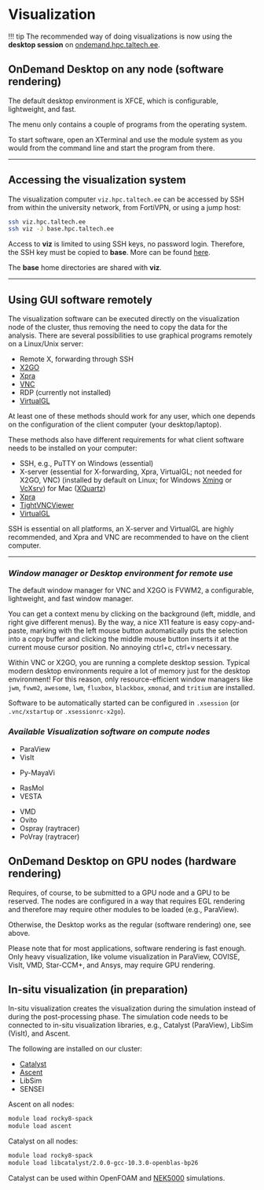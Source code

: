 # Visualization

!!! tip
    The recommended way of doing visualizations is now using the **desktop session** on [ondemand.hpc.taltech.ee](https://ondemand.hpc.taltech.ee).

## OnDemand Desktop on any node (software rendering)

The default desktop environment is XFCE, which is configurable, lightweight, and fast.

The menu only contains a couple of programs from the operating system.

To start software, open an XTerminal and use the module system as you would from the command line and start the program from there.

---

## Accessing the visualization system

The visualization computer `viz.hpc.taltech.ee` can be accessed by SSH from within the university network, from FortiVPN, or using a jump host:

```sh
ssh viz.hpc.taltech.ee
ssh viz -J base.hpc.taltech.ee
```

Access to **viz** is limited to using SSH keys, no password login. Therefore, the SSH key must be copied to **base**. More can be found [here](/access/ssh#getting-ssh-keys-to-work).

The **base** home directories are shared with **viz**.

---

## Using GUI software remotely

The visualization software can be executed directly on the visualization node of the cluster, thus removing the need to copy the data for the analysis. There are several possibilities to use graphical programs remotely on a Linux/Unix server:

- Remote X, forwarding through SSH
- [X2GO](/visualization/x2go)
- [Xpra](/visualization/xpra)
- [VNC](/visualization/vnc)
- RDP (currently not installed)
- [VirtualGL](/visualization/VirtualGL)

At least one of these methods should work for any user, which one depends on the configuration of the client computer (your desktop/laptop).

These methods also have different requirements for what client software needs to be installed on your computer:

- SSH, e.g., PuTTY on Windows (essential)
- X-server (essential for X-forwarding, Xpra, VirtualGL; not needed for X2GO, VNC) (installed by default on Linux; for Windows [Xming](https://sourceforge.net/projects/xming/) or [VcXsrv](https://sourceforge.net/projects/vcxsrv/)) for Mac ([XQuartz](https://www.xquartz.org/))
- [Xpra](https://xpra.org/)
- [TightVNCViewer](https://www.tightvnc.com/download.php)
- [VirtualGL](https://virtualgl.org/)

SSH is essential on all platforms, an X-server and VirtualGL are highly recommended, and Xpra and VNC are recommended to have on the client computer.

---

### _Window manager or Desktop environment for remote use_

The default window manager for VNC and X2GO is FVWM2, a configurable, lightweight, and fast window manager.

You can get a context menu by clicking on the background (left, middle, and right give different menus). By the way, a nice X11 feature is easy copy-and-paste, marking with the left mouse button automatically puts the selection into a copy buffer and clicking the middle mouse button inserts it at the current mouse cursor position. No annoying ctrl+c, ctrl+v necessary.

Within VNC or X2GO, you are running a complete desktop session. Typical modern desktop environments require a lot of memory just for the desktop environment! For this reason, only resource-efficient window managers like `jwm`, `fvwm2`, `awesome`, `lwm`, `fluxbox`, `blackbox`, `xmonad`, and `tritium` are installed.

Software to be automatically started can be configured in `.xsession` (or `.vnc/xstartup` or `.xsessionrc-x2go`).

### _Available Visualization software on compute nodes_

- ParaView
- VisIt
<!-- -   COVISE -->
- Py-MayaVi
<!-- -   OpenDX -->
- RasMol
- VESTA
<!-- -   VAPOR -->
- VMD
- Ovito
- Ospray (raytracer)
- PoVray (raytracer)

## OnDemand Desktop on GPU nodes (hardware rendering)

Requires, of course, to be submitted to a GPU node and a GPU to be reserved. The nodes are configured in a way that requires EGL rendering and therefore may require other modules to be loaded (e.g., ParaView).

Otherwise, the Desktop works as the regular (software rendering) one, see above.

Please note that for most applications, software rendering is fast enough. Only heavy visualization, like volume visualization in ParaView, COVISE, VisIt, VMD, Star-CCM+, and Ansys, may require GPU rendering.

## In-situ visualization (in preparation)

In-situ visualization creates the visualization during the simulation instead of during the post-processing phase. The simulation code needs to be connected to in-situ visualization libraries, e.g., Catalyst (ParaView), LibSim (VisIt), and Ascent.

The following are installed on our cluster:

- [Catalyst](https://www.paraview.org/insitu/)
- [Ascent](https://github.com/Alpine-DAV/ascent)
- LibSim
- SENSEI

Ascent on all nodes:

```bash
module load rocky8-spack
module load ascent
```

Catalyst on all nodes:

```bash
module load rocky8-spack
module load libcatalyst/2.0.0-gcc-10.3.0-openblas-bp26
```

Catalyst can be used within OpenFOAM and [NEK5000](https://github.com/KTH-Nek5000/InSituPackage) simulations.
